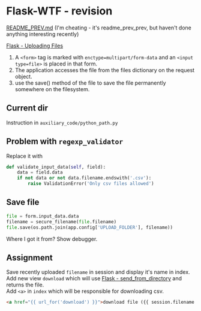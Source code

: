 # Flask-WTF - revision

[README_PREV.md](./README_PREV.md)
(I'm cheating - it's readme_prev_prev, but haven't done anything interesting recently)

[Flask - Uploading Files][]
1. A `<form>` tag is marked with `enctype=multipart/form-data` and an `<input type=file>` is placed in that form.
1. The application accesses the file from the files dictionary on the request object.
1. use the save() method of the file to save the file permanently somewhere on the filesystem.


## Current dir
Instruction in `auxiliary_code/python_path.py`

## Problem with `regexp_validator`
Replace it with
```python
def validate_input_data(self, field):
    data = field.data
    if not data or not data.filename.endswith('.csv'):
        raise ValidationError('Only csv files allowed')
```

## Save file
```python
file = form.input_data.data
filename = secure_filename(file.filename)
file.save(os.path.join(app.config['UPLOAD_FOLDER'], filename))
```

Where I got it from? Show debugger.


## Assignment
Save recently uploaded `filename` in session and display it's name in index.  
Add new view `download` which will use [Flask - send_from_directory] and returns the file.  
Add `<a>` in `index` which will be responsible for downloading csv.
```html
<a href="{{ url_for('download') }}">download file ({{ session.filename }})</a>
```


[Flask - Uploading Files]: https://flask.palletsprojects.com/en/1.1.x/patterns/fileuploads/
[Flask - send_from_directory]: https://flask.palletsprojects.com/en/1.1.x/api/#flask.send_from_directory